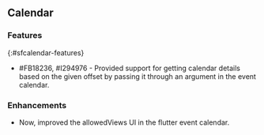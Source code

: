 ## Calendar

### Features

{:#sfcalendar-features}  

* \#FB18236, \#I294976 - Provided support for getting calendar details based on the given offset by passing it through an argument in the event calendar.

### Enhancements

* Now, improved the allowedViews UI in the flutter event calendar.